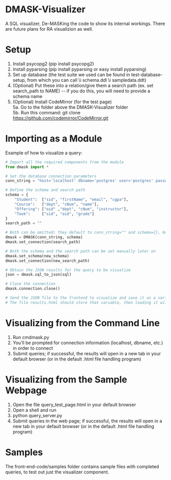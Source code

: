 # DMASK-Visualizer
A SQL visualizer, De-MASKing the code to show its internal workings. There are future plans for RA visualizion as well.

# Setup
1. Install psycopg2 (pip install psycopg2)
2. Install pyparsing (pip install pyparsing or easy install pyparsing)
3. Set up database (the test suite we used can be found in test-database-setup, from which you can call  \i schema.ddl \i sampledata.ddt)
4. (Optional) Put these into a relation/give them a search path (ex. set search_path to NAME) -- if you do this, you will need to provide a schema name
5. (Optional) Install CodeMirror (for the test page)  
5a. Go to the folder above the DMASK-Visualizer folder  
5b. Run this command: git clone https://github.com/codemirror/CodeMirror.git

# Importing as a Module  
Example of how to visualize a query:
```python
# Import all the required components from the module
from dmask import *

# Set the database connection parameters
conn_string = "host='localhost' dbname='postgres' user='postgres' password=''"

# Define the schema and search path
schema = {
    "Student":  ["sid", "firstName", "email", "cgpa"],
    "Course":   ["dept", "cNum", "name"],
    "Offering": ["oid" ,"dept", "cNum", "instructor"],
    "Took":     ["sid", "oid", "grade"]
}
search_path = ""

# Both can be omitted; they default to conn_string="" and schema={}, but queries will not visualize without them
dmask = DMASK(conn_string, schema)
dmask.set_connection(search_path)

# Both the schema and the search path can be set manually later on
dmask.set_schema(new_schema)
dmask.set_connection(new_search_path)

# Obtain the JSON results for the query to be visualize
json = dmask.sql_to_json(sql)

# Close the connection
dmask.connection.close()

# Send the JSON file to the frontend to visualize and save it as a variable called pq
# The file results.html should store that variable, then loading it will allow you to visualize the query
```

# Visualizing from the Command Line  
1. Run cmdmask.py
2. You’ll be prompted for connection information (localhost, dbname, etc.) in order to connect
3. Submit queries; if successful, the results will open in a new tab in your default browser (or in the default .html file handling program)

# Visualizing from the Sample Webpage  
1. Open the file query_test_page.html in your default browser
2. Open a shell and run
3. python query_server.py
4. Submit queries in the web page; if successful, the results will open in a new tab in your default browser (or in the default .html file handling program)

# Samples
The front-end-code/samples folder contains sample files with completed queries, to test out just the visualizer component.
